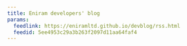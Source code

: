 ```yaml
---
title: Eniram developers' blog
params:
  feedlink: https://eniramltd.github.io/devblog/rss.html
  feedid: 5ee4953c29a3b263f2097d11aa64faf4
---
```

